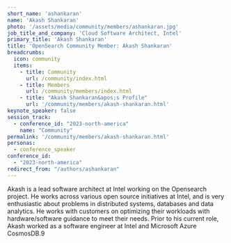 ```yaml
---
short_name: 'ashankaran'
name: 'Akash Shankaran'
photo: '/assets/media/community/members/ashankaran.jpg'
job_title_and_company: 'Cloud Software Architect, Intel'
primary_title: 'Akash Shankaran'
title: 'OpenSearch Community Member: Akash Shankaran'
breadcrumbs:
  icon: community
  items:
    - title: Community
      url: /community/index.html
    - title: Members
      url: /community/members/index.html
    - title: "Akash Shankaran&apos;s Profile"
      url: '/community/members/akash-shankaran.html'
keynote_speaker: false
session_track: 
  - conference_id: "2023-north-america"
    name: "Community"
permalink: '/community/members/akash-shankaran.html'
personas:
  - conference_speaker
conference_id:
  - "2023-north-america"
redirect_from: "/authors/ashankaran"
---
```

Akash is a lead software architect at Intel working on the Opensearch project. He works across various open source initiatives at Intel, and is very enthusiastic about problems in distributed systems, databases and data analytics. He works with customers on optimizing their workloads with hardware/software guidance to meet their needs. Prior to his current role, Akash worked as a software engineer at Intel and Microsoft Azure CosmosDB.9